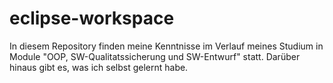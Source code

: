# eclipse-workspace
In diesem Repository finden meine Kenntnisse im Verlauf meines Studium in Module "OOP, SW-Qualitatssicherung und SW-Entwurf" statt.
Darüber hinaus gibt es, was ich selbst gelernt habe.
